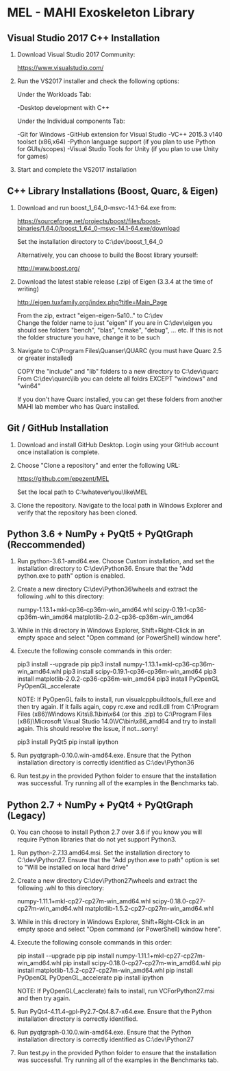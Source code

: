 

# MEL - MAHI Exoskeleton Library




##  Visual Studio 2017 C++ Installation


1. Download Visual Studio 2017 Community:

   https://www.visualstudio.com/

2. Run the VS2017 installer and check the following options:

   Under the Workloads Tab:

   -Desktop development with C++

   Under the Individual components Tab:

   -Git for Windows
   -GitHub extension for Visual Studio
   -VC++ 2015.3 v140 toolset (x86,x64)
   -Python language support (if you plan to use Python for GUIs/scopes)
   -Visual Studio Tools for Unity (if you plan to use Unity for games)

3. Start and complete the VS2017 installation


##   C++ Library Installations (Boost, Quarc, & Eigen)


1. Download and run boost\_1\_64\_0-msvc-14.1-64.exe from:

   https://sourceforge.net/projects/boost/files/boost-binaries/1.64.0/boost_1_64_0-msvc-14.1-64.exe/download

   Set the installation directory to C:\dev\boost_1_64_0

   Alternatively, you can choose to build the Boost library yourself:

   http://www.boost.org/

2. Download the latest stable release (.zip) of Eigen (3.3.4 at the time of writing)

   http://eigen.tuxfamily.org/index.php?title=Main_Page

   From the zip, extract "eigen-eigen-5a10.." to C:\dev\
   Change the folder name to just "eigen"
   If you are in C:\dev\eigen you should see folders "bench", "blas", "cmake", "debug", ... etc.
   If this is not the folder structure you have, change it to be such

3. Navigate to C:\Program Files\Quanser\QUARC (you must have Quarc 2.5 or greater installed)

   COPY the "include" and "lib" folders to a new directory to C:\dev\quarc\
   From C:\dev\quarc\lib you can delete all foldrs EXCEPT "windows" and "win64"

   If you don't have Quarc installed, you can get these folders from another MAHI lab member
   who has Quarc installed.


##   Git / GitHub Installation


1. Download and install GitHub Desktop. Login using your GitHub account once
   installation is complete.

2. Choose "Clone a repository" and enter the following URL:

   https://github.com/epezent/MEL

   Set the local path to C:\whatever\you\like\MEL

3. Clone the repository. Navigate to the local path in Windows Explorer and
   verify that the repository has been cloned.

##   Python 3.6 + NumPy + PyQt5 + PyQtGraph (Reccommended)


1. Run python-3.6.1-amd64.exe. Choose Custom installation, and set the installation
   directory to C:\dev\Python36. Ensure that the "Add python.exe to path" option is
   enabled.

2. Create a new directory C:\dev\Python36\wheels and extract the following .whl
   to this directory:

   numpy-1.13.1+mkl-cp36-cp36m-win_amd64.whl
   scipy-0.19.1-cp36-cp36m-win_amd64
   matplotlib-2.0.2-cp36-cp36m-win_amd64

3. While in this directory in Windows Explorer, Shift+Right-Click in an empty
   space and select "Open command (or PowerShell) window here".

4. Execute the following console commands in this order:

   pip3 install --upgrade pip
   pip3 install numpy-1.13.1+mkl-cp36-cp36m-win_amd64.whl
   pip3 install scipy-0.19.1-cp36-cp36m-win_amd64
   pip3 install matplotlib-2.0.2-cp36-cp36m-win_amd64
   pip3 install PyOpenGL PyOpenGL_accelerate

   NOTE: If PyOpenGL fails to install, run visualcppbuildtools_full.exe
   and then try again. If it fails again, copy rc.exe and rcdll.dll from
   C:\Program Files (x86)\Windows Kits\8.1\bin\x64 (or this .zip) to
   C:\Program Files (x86)\Microsoft Visual Studio 14.0\VC\bin\x86_amd64
   and try to install again. This should resolve the issue, if not...sorry!

   pip3 install PyQt5
   pip install ipython

5. Run pyqtgraph-0.10.0.win-amd64.exe. Ensure that the Python installation
   directory is correctly identified as C:\dev\Python36

6. Run test.py in the provided Python folder to ensure that the installation
   was successful. Try running all of the examples in the Benchmarks tab.

##   Python 2.7 + NumPy + PyQt4 + PyQtGraph (Legacy)

0. You can choose to install Python 2.7 over 3.6 if you know you will require Python
   libraries that do not yet support Python3.

1. Run python-2.7.13.amd64.msi. Set the installation directory to
   C:\dev\Python27. Ensure that the "Add python.exe to path" option is set to
   "Will be installed on local hard drive"

2. Create a new directory C:\dev\Python27\wheels and extract the following .whl
   to this directory:

   numpy-1.11.1+mkl-cp27-cp27m-win_amd64.whl
   scipy-0.18.0-cp27-cp27m-win_amd64.whl
   matplotlib-1.5.2-cp27-cp27m-win_amd64.whl

3. While in this directory in Windows Explorer, Shift+Right-Click in an empty
   space and select "Open command (or PowerShell) window here".

4. Execute the following console commands in this order:

   pip install --upgrade pip
   pip install numpy-1.11.1+mkl-cp27-cp27m-win_amd64.whl
   pip install scipy-0.18.0-cp27-cp27m-win_amd64.whl
   pip install matplotlib-1.5.2-cp27-cp27m-win_amd64.whl
   pip install PyOpenGL PyOpenGL_accelerate
   pip install ipython

   NOTE: If PyOpenGL(_acclerate) fails to install, run VCForPython27.msi and
   then try again.

5. Run PyQt4-4.11.4-gpl-Py2.7-Qt4.8.7-x64.exe. Ensure that the Python
   installation directory is correctly identified.

6. Run pyqtgraph-0.10.0.win-amd64.exe. Ensure that the Python installation
   directory is correctly identified as C:\dev\Python27

7. Run test.py in the provided Python folder to ensure that the installation
   was successful. Try running all of the examples in the Benchmarks tab.
